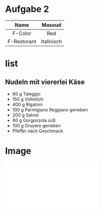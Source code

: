 # Aufgabe 2
| Name | Masoud  | 
| :---:   | :---: | 
| F-Color | Red   | 
| F-Restorant | Italinisch  | 

# list 
## Nudeln mit viererlei Käse
* 80 g Taleggio
* 150 g Vollmilch
* 400 g Rigatoni
* 100 g Parmigiano Reggiano gerieben
* 200 g Sahne
* 80 g Gorgonzola süß
* 100 g Gruyere gerieben
* Pfeffer nach Geschmack
# Image
![IMAGE]( e.freepik.com/fotos-kostenlos/fluss-umgeben-von-waeldern-unter-einem-bewoelkten-himmel-in-thueringen-in-deutschland_13291760.htm#query=natur&position=4&from_view=keyword
)
